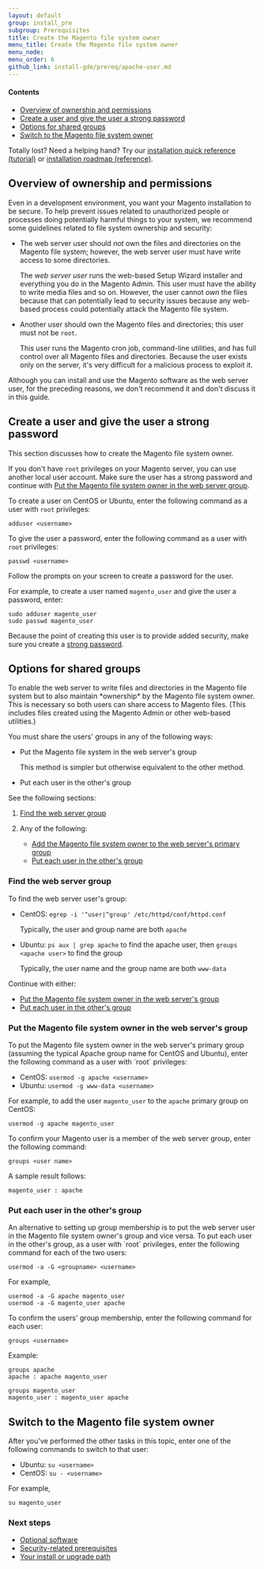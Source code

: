 ```yaml
---
layout: default
group: install_pre
subgroup: Prerequisites
title: Create the Magento file system owner
menu_title: Create the Magento file system owner
menu_node:
menu_order: 6
github_link: install-gde/prereq/apache-user.md
---
```


#### Contents
*	<a href="#install-update-depend-user-over">Overview of ownership and permissions</a>
*	<a href="#install-update-depend-user-create">Create a user and give the user a strong password</a>
*	<a href="#install-update-depend-user-group">Options for shared groups</a>
*	<a href="#install-update-depend-user-switch">Switch to the Magento file system owner</a>

<div class="bs-callout bs-callout-tip">
  <p>Totally lost? Need a helping hand? Try our <a href="{{ site.gdeurl }}install-gde/install-quick-ref.html">installation quick reference (tutorial)</a> or <a href="{{ site.gdeurl }}install-gde/install-roadmap_part1.html">installation roadmap (reference)</a>.</p>
</div>

<h2 id="install-update-depend-user-over">Overview of ownership and permissions</h2>
Even in a development environment, you want your Magento installation to be secure. To help prevent issues related to unauthorized people or processes doing potentially harmful things to your system, we recommend some guidelines related to file system ownership and security:

*	The web server user should *not* own the files and directories on the Magento file system; however, the web server user must have write access to some directories.

	The *web server user* runs the web-based Setup Wizard installer and everything you do in the Magento Admin. This user must have the ability to write media files and so on. However, the user cannot *own* the files because that can potentially lead to security issues because any web-based process could potentially attack the Magento file system.

*	Another user should own the Magento files and directories; this user must not be `root`.

	This user runs the Magento cron job, command-line utilities, and has full control over all Magento files and directories. Because the user exists only on the server, it's very difficult for a malicious process to exploit it.

<div class="bs-callout bs-callout-info" id="info">
<span class="glyphicon-class">
  <p>Although you can install and use the Magento software as the web server user, for the preceding reasons, we don't recommend it and don't discuss it in this guide.</p></span>
</div>

<h2 id="install-update-depend-user-create">Create a user and give the user a strong password</h2>
This section discusses how to create the Magento file system owner.

<div class="bs-callout bs-callout-warning">
    <p>If you don't have <code>root</code> privileges on your Magento server, you can use another local user account. Make sure the user has a strong password and continue with <a href="#install-update-depend-user-group">Put the Magento file system owner in the web server group</a>.</p>
</div>

To create a user on CentOS or Ubuntu, enter the following command as a user with `root` privileges:

	adduser <username>

To give the user a password, enter the following command as a user with `root` privileges:

	passwd <username>

Follow the prompts on your screen to create a password for the user.

For example, to create a user named `magento_user` and give the user a password, enter:

	sudo adduser magento_user
	sudo passwd magento_user

<div class="bs-callout bs-callout-warning">
    <p>Because the point of creating this user is to provide added security, make sure you create a <a href="https://en.wikipedia.org/wiki/Password_strength" target="_blank">strong password</a>.</p>
</div>

<h2 id="install-update-depend-user-group">Options for shared groups</h2>
To enable the web server to write files and directories in the Magento file system but to also maintain *ownership* by the Magento file system owner. This is necessary so both users can share access to Magento files. (This includes files created using the Magento Admin or other web-based utilities.)

You must share the users' groups in any of the following ways:

*	Put the Magento file system in the web server's group

	This method is simpler but otherwise equivalent to the other method.
*	Put each user in the other's group

See the following sections:

1.	<a href="#install-update-depend-user-findgroup">Find the web server group</a>
2.	Any of the following:

	*	<a href="#install-update-depend-user-add2group">Add the Magento file system owner to the web server's primary group</a>
	*	<a href="#install-update-depend-user-share-groups">Put each user in the other's group</a>

<h3 id="install-update-depend-user-findgroup">Find the web server group</h3>
To find the web server user's group:

*	CentOS: `egrep -i '^user|^group' /etc/httpd/conf/httpd.conf`

	Typically, the user and group name are both `apache`
*	Ubuntu: `ps aux | grep apache` to find the apache user, then `groups <apache user>` to find the group

	Typically, the user name and the group name are both `www-data`

Continue with either:

*	<a href="#install-update-depend-user-add2group">Put the Magento file system owner in the web server's group</a>
*	<a href="#install-update-depend-user-share-groups">Put each user in the other's group</a>

<h3 id="install-update-depend-user-add2group">Put the Magento file system owner in the web server's group</h3>
To put the Magento file system owner in the web server's primary group (assuming the typical Apache group name for CentOS and Ubuntu), enter the following command as a user with `root` privileges:

*	CentOS: `usermod -g apache <username>`
*	Ubuntu: `usermod -g www-data <username>`

For example, to add the user `magento_user` to the `apache` primary group on CentOS:

	usermod -g apache magento_user

To confirm your Magento user is a member of the web server group, enter the following command:

	groups <user name>

A sample result follows:

	magento_user : apache

<h3 id="install-update-depend-user-share-groups">Put each user in the other's group</h3>
An alternative to setting up group membership is to put the web server user in the Magento file system owner's group and vice versa. To put each user in the other's group, as a user with `root` privileges, enter the following command for each of the two users:

	usermod -a -G <groupname> <username>

For example,

	usermod -a -G apache magento_user
	usermod -a -G magento_user apache

To confirm the users' group membership, enter the following command for each user:

	groups <username>

Example:

	groups apache
	apache : apache magento_user

	groups magento_user
	magento_user : magento_user apache

<h2 id="install-update-depend-user-switch">Switch to the Magento file system owner</h2>
After you've performed the other tasks in this topic, enter one of the following commands to switch to that user:

*	Ubuntu: `su <username>`
*	CentOS: `su - <username>`

For example,

	su magento_user

### Next steps
*	<a href="{{ site.gdeurl }}install-gde/prereq/optional.html">Optional software</a>
*	<a href="{{ site.gdeurl }}install-gde/prereq/security.html">Security-related prerequisites</a>
*	<a href="{{ site.gdeurl }}install-gde/install/pre-install.html">Your install or upgrade path</a>